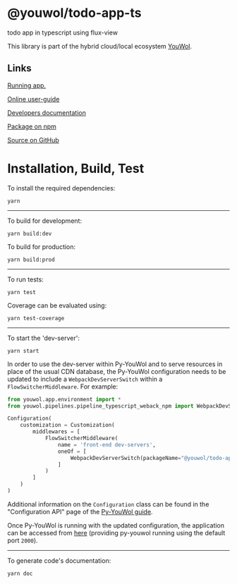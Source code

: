 # @youwol/todo-app-ts

todo app in typescript using flux-view

This library is part of the hybrid cloud/local ecosystem
[YouWol](https://platform.youwol.com/applications/@youwol/platform/latest).

## Links

[Running app.](https://platform.youwol.com/applications/@youwol/todo-app-ts/latest)

[Online user-guide](https://l.youwol.com/doc/@youwol/todo-app-ts)

[Developers documentation](https://platform.youwol.com/applications/@youwol/cdn-explorer/latest?package=@youwol/todo-app-ts&tab=doc)

[Package on npm](https://www.npmjs.com/package/@youwol/todo-app-ts)

[Source on GitHub](https://github.com/youwol/todo-app-ts)

# Installation, Build, Test

To install the required dependencies:

```shell
yarn
```

---

To build for development:

```shell
yarn build:dev
```

To build for production:

```shell
yarn build:prod
```

---

<!-- no specific test configuration documented -->

To run tests:

```shell
yarn test
```

Coverage can be evaluated using:

```shell
yarn test-coverage
```

---

To start the 'dev-server':

```shell
yarn start
```

In order to use the dev-server within Py-YouWol and to serve resources in place of the usual CDN database,
the Py-YouWol configuration needs to be updated to include a `WebpackDevServerSwitch` within a
`FlowSwitcherMiddleware`. For example:

```python
from youwol.app.environment import *
from youwol.pipelines.pipeline_typescript_weback_npm import WebpackDevServerSwitch

Configuration(
    customization = Customization(
        middlewares = [
            FlowSwitcherMiddleware(
                name = 'front-end dev-servers',
                oneOf = [
                    WebpackDevServerSwitch(packageName="@youwol/todo-app-ts", port=4001),
                ]
            )
        ]
    )
)
```

Additional information on the `Configuration` class can be found in the "Configuration API" page of the
[Py-YouWol guide](https://l.youwol.com/doc/py-youwol).

Once Py-YouWol is running with the updated configuration,
the application can be accessed from [here](http://localhost:2000/applications/@youwol/todo-app-ts/latest)
(providing py-youwol running using the default port `2000`).

---

To generate code's documentation:

```shell
yarn doc
```
